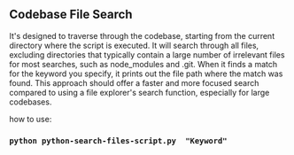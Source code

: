 ## Codebase File Search
It's designed to traverse through the codebase, starting from the current directory where the script is executed. It will search through all files, excluding directories that typically contain a large number of irrelevant files for most searches, such as node_modules and .git. When it finds a match for the keyword you specify, it prints out the file path where the match was found. This approach should offer a faster and more focused search compared to using a file explorer's search function, especially for large codebases.

how to use: 
### `python python-search-files-script.py  "Keyword"`
